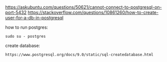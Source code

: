 https://askubuntu.com/questions/50621/cannot-connect-to-postgresql-on-port-5432
https://stackoverflow.com/questions/10861260/how-to-create-user-for-a-db-in-postgresql

how to run postgres:
```
sudo su - postgres
```
create database:
```
https://www.postgresql.org/docs/9.0/static/sql-createdatabase.html
```
